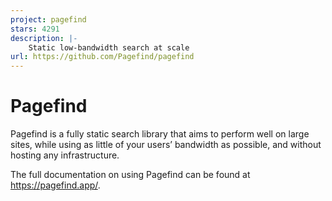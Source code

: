 ```yaml
---
project: pagefind
stars: 4291
description: |-
    Static low-bandwidth search at scale
url: https://github.com/Pagefind/pagefind
---
```


# Pagefind

Pagefind is a fully static search library that aims to perform well on large sites, while using as little of your users’ bandwidth as possible, and without hosting any infrastructure.

The full documentation on using Pagefind can be found at https://pagefind.app/.

